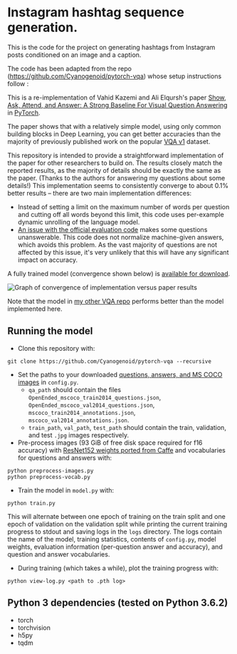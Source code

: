 # Instagram hashtag sequence generation.

This is the code for the project on generating hashtags from Instagram posts conditioned on an image and a caption. 

The code has been adapted from the repo (https://github.com/Cyanogenoid/pytorch-vqa) whose setup instructions follow :

This is a re-implementation of Vahid Kazemi and Ali Elqursh's paper [Show, Ask, Attend, and Answer: A Strong Baseline For Visual Question Answering][0] in [PyTorch][1].

The paper shows that with a relatively simple model, using only common building blocks in Deep Learning, you can get better accuracies than the majority of previously published work on the popular [VQA v1][2] dataset.

This repository is intended to provide a straightforward implementation of the paper for other researchers to build on.
The results closely match the reported results, as the majority of details should be exactly the same as the paper. (Thanks to the authors for answering my questions about some details!)
This implementation seems to consistently converge to about 0.1% better results –
there are two main implementation differences:

- Instead of setting a limit on the maximum number of words per question and cutting off all words beyond this limit, this code uses per-example dynamic unrolling of the language model.
- [An issue with the official evaluation code](https://github.com/Cyanogenoid/pytorch-vqa/issues/5) makes some questions unanswerable. This code does not normalize machine-given answers, which avoids this problem. As the vast majority of questions are not affected by this issue, it's very unlikely that this will have any significant impact on accuracy.

A fully trained model (convergence shown below) is [available for download][5].

![Graph of convergence of implementation versus paper results](http://i.imgur.com/moWYEm8.png)

Note that the model in [my other VQA repo](https://github.com/Cyanogenoid/vqa-counting) performs better than the model implemented here.


## Running the model

- Clone this repository with:
```
git clone https://github.com/Cyanogenoid/pytorch-vqa --recursive
```
- Set the paths to your downloaded [questions, answers, and MS COCO images][4] in `config.py`.
  - `qa_path` should contain the files `OpenEnded_mscoco_train2014_questions.json`, `OpenEnded_mscoco_val2014_questions.json`, `mscoco_train2014_annotations.json`, `mscoco_val2014_annotations.json`.
  - `train_path`, `val_path`, `test_path` should contain the train, validation, and test `.jpg` images respectively.
- Pre-process images (93 GiB of free disk space required for f16 accuracy) with [ResNet152 weights ported from Caffe][3] and vocabularies for questions and answers with:
```
python preprocess-images.py
python preprocess-vocab.py
```
- Train the model in `model.py` with:
```
python train.py
```
This will alternate between one epoch of training on the train split and one epoch of validation on the validation split while printing the current training progress to stdout and saving logs in the `logs` directory.
The logs contain the name of the model, training statistics, contents of `config.py`,  model weights, evaluation information (per-question answer and accuracy), and question and answer vocabularies.
- During training (which takes a while), plot the training progress with:
```
python view-log.py <path to .pth log>
```


## Python 3 dependencies (tested on Python 3.6.2)

- torch
- torchvision
- h5py
- tqdm



[0]: https://arxiv.org/abs/1704.03162
[1]: https://github.com/pytorch/pytorch
[2]: http://visualqa.org/
[3]: https://github.com/ruotianluo/pytorch-resnet
[4]: http://visualqa.org/vqa_v1_download.html
[5]: https://github.com/Cyanogenoid/pytorch-vqa/releases
